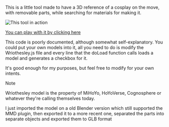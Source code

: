 This is a little tool made to have a 3D reference of a cosplay on the move, with removable parts, while searching for materials for making it.

![This tool in action](https://github.com/user-attachments/assets/9d04ed59-9b95-49c6-8579-ca91ee4a63b6)

[You can play with it by clicking here](https://squack3d-7331.web.app/)

This code is poorly documented, although somewhat self-explanatory. You could put your own models into it, all you need to do is modify the Wriothesley.js file and every line that the doLoad function calls loads a model and generates a checkbox for it.

It's good enough for my purposes, but feel free to modify for your own intents.

> [!NOTE]
> Wriothesley model is the property of MiHoYo, HoYoVerse, Cognosphere or whatever they're calling themselves today.
> 
> I just imported the model on a old Blender version which still supported the MMD plugin, then exported it to a more recent one, separated the parts into separate objects and exported them to GLB format
